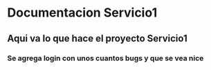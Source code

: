 # Documentacion Servicio1

## Aqui va lo que hace el proyecto Servicio1

### Se agrega login con unos cuantos bugs y que se vea nice